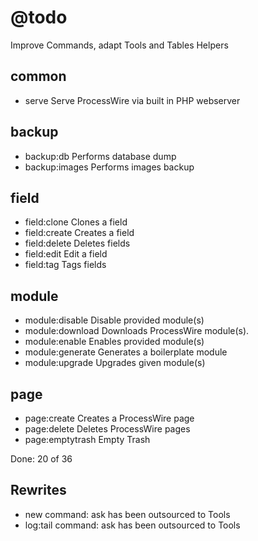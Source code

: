 # @todo

Improve Commands, adapt Tools and Tables Helpers

## common

- serve            Serve ProcessWire via built in PHP webserver

## backup

- backup:db        Performs database dump
- backup:images    Performs images backup

## field

- field:clone      Clones a field
- field:create     Creates a field
- field:delete     Deletes fields
- field:edit       Edit a field
- field:tag        Tags fields

## module

- module:disable   Disable provided module(s)
- module:download  Downloads ProcessWire module(s).
- module:enable    Enables provided module(s)
- module:generate  Generates a boilerplate module
- module:upgrade   Upgrades given module(s)

## page

- page:create      Creates a ProcessWire page
- page:delete      Deletes ProcessWire pages
- page:emptytrash  Empty Trash

Done: 20 of 36

## Rewrites

* new command: ask has been outsourced to Tools
* log:tail command: ask has been outsourced to Tools

